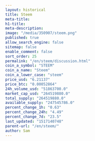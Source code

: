 ```yaml
---
layout: historical
title: Steem
meta-title: 
h1-title: 
meta-description: 
image: "/media/350907/steem.png"
published: true
allow_search_engine: false
sitemap: false
enable_comment: false
sort_order: 25
permalink: "/en/steem/discussion.html"
coin_a_symbol: "STEEM"
coin_a_name: "Steem"
coin_a_lower_case: "steem"
price_usd: "6.21137"
price_btc: "0.00052864"
24h_volume_usd: "51863700.0"
market_cap_usd: "264519880.0"
total_supply: "264519880.0"
available_supply: "247545786.0"
percent_change_1h: "0.63"
percent_change_24h: "4.49"
percent_change_7d: "23.5"
last_updated: "1517140748"
parent-url: "/en/steem/"
author: Sam
---
```


